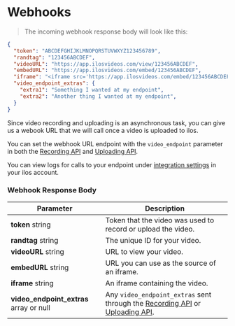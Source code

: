 # Webhooks

> The incoming webhook response body will look like this:

```json
{
  "token": "ABCDEFGHIJKLMNOPQRSTUVWXYZ123456789",
  "randtag": "123456ABCDEF",
  "videoURL": "https://app.ilosvideos.com/view/123456ABCDEF",
  "embedURL": "https://app.ilosvideos.com/embed/123456ABCDEF",
  "iframe": "<iframe src='https://app.ilosvideos.com/embed/123456ABCDEF'></iframe>",
  "video_endpoint_extras": {
    "extra1": "Something I wanted at my endpoint",
    "extra2": "Another thing I wanted at my endpoint",
  }
}
```

Since video recording and uploading is an asynchronous task, you can give us a webook URL that we will call once a video is uploaded to ilos.

You can set the webhook URL endpoint with the `video_endpoint` parameter in both the [Recording API](#recording-api) and [Uploading API](#uploading-api).

You can view logs for calls to your endpoint under [integration settings](https://app.ilosvideos.com/integrations) in your ilos account.

### Webhook Response Body

Parameter | Description |
--------- | ----------- |
**token** string | Token that the video was used to record or upload the video.
**randtag** string | The unique ID for your video.
**videoURL** string | URL to view your video.
**embedURL** string | URL you can use as the source of an iframe.
**iframe** string | An iframe containing the video.
**video_endpoint_extras** array or null | Any `video_endpoint_extras` sent through the [Recording API](#recording-api) or [Uploading API](#uploading-api).

<!-- TODO: move this to a stylesheet -->
<style>
  .content table tr strong {
    display: block;
  }
</style>

